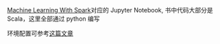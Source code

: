 [Machine Learning With Spark](https://play.google.com/store/books/details?pcampaignid=books_read_action&id=syPHBgAAQBAJ)对应的 Jupyter Notebook, 书中代码大部分是 Scala，这里全部通过 python 编写

环境配置可参考[这篇文章](http://wulc.me/2017/09/13/Spark%20%E9%9B%86%E7%BE%A4%E9%83%A8%E7%BD%B2%E5%92%8C%20Jupyter%20Notebook%20%E9%85%8D%E7%BD%AE%E6%B3%A8%E6%84%8F%E4%BA%8B%E9%A1%B9/)